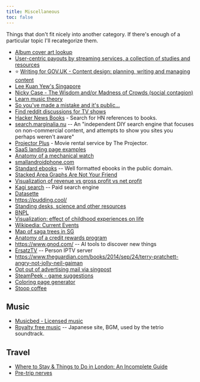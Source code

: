 ```yaml
---
title: Miscellaneous
toc: false
---
```

Things that don't fit nicely into another category. If there's enough of a particular topic I'll recategorize them.

- [Album cover art lookup](https://www.covermytunes.com/)
- [User-centric payouts by streaming services, a collection of studies and resources](https://musically.com/2020/05/13/what-are-user-centric-music-streaming-payouts/)
- :star: [Writing for GOV.UK - Content design: planning, writing and managing content](https://www.gov.uk/guidance/content-design/writing-for-gov-uk)
- [Lee Kuan Yew's Singapore](https://palladiummag.com/2020/08/13/the-true-story-of-lee-kuan-yews-singapore/)
- [Nicky Case - The Wisdom and/or Madness of Crowds (social contagion)](https://ncase.me/crowds/)
- [Learn music theory](https://www.musictheory.net/lessons)
- [So you've made a mistake and it's public...](https://meta.wikimedia.org/wiki/So_you've_made_a_mistake_and_it's_public...)
- [Find reddit discussions for TV shows](https://www.redditdiscuss.com/)
- [Hacker News Books](https://hackernewsbooks.com/) - Search for HN references to books.
- [search.marginalia.nu](https://search.marginalia.nu/explore/random) -- An "independent DIY search engine that focuses on non-commercial content, and attempts to show you sites you perhaps weren't aware"
- [Projector Plus](https://theprojector.sg/themes/now-on-vod/) - Movie rental service by The Projector.
- [SaaS landing page examples](https://saaslandingpage.com/)
- [Anatomy of a mechanical watch](https://ciechanow.ski/mechanical-watch/)
- [smallandroidphone.com](https://smallandroidphone.com/)
- [Standard ebooks](https://standardebooks.org/ebooks) -- Well formatted ebooks in the public domain.
- [Stacked Area Graphs Are Not Your Friend](https://everydayanalytics.ca/2014/08/stacked-area-graphs-are-not-your-friend.html)
- [Visualization of revenue vs gross profit vs net profit](https://www.visualcapitalist.com/cp/big-tech-revenue-profit-by-company/)
- [Kagi search](https://kagi.com/) -- Paid search engine
- [Datasette](https://datasette.io/)
- https://pudding.cool/
- [Standing desks, science and other resources](https://www.reddit.com/r/StandingDesk/comments/ntb5pn/my_thoughts_after_owning_a_standing_desk_for_3/)
- [BNPL](https://www.bitsaboutmoney.com/archive/buy-now-pay-later/)
- [Visualization: effect of childhood experiences on life](https://pudding.cool/2024/03/teenagers/)
- [Wikipedia: Current Events](https://en.wikipedia.org/wiki/Portal:Current_events)
- [Map of saga trees in SG](https://www.google.com/maps/d/u/0/viewer?mid=1yF1gMCZhBaeEouT9GB-7bQqXmuw&g_ep=CAISBjYuODIuNBgAIN1iQgJTRw%3D%3D&g_st=ic&ll=1.325120244712371%2C103.88081993510957&z=12)
- [Anatomy of a credit rewards program](https://www.bitsaboutmoney.com/archive/anatomy-of-credit-card-rewards-programs/)
- https://www.gnod.com/ -- AI tools to discover new things
- [ErsatzTV](https://ersatztv.org/) -- Person IPTV server
- https://www.theguardian.com/books/2014/sep/24/terry-pratchett-angry-not-jolly-neil-gaiman
- [Opt out of advertising mail via singpost](https://crmint.singpost.com/spcontactus)
- [SteamPeek - game suggestions](https://steampeek.hu/)
- [Coloring page generator](https://color.lol/)
- [Stoop coffee](https://supernuclear.substack.com/p/stoop-coffee-how-a-simple-idea-transformed)

## Music

- [Musicbed - Licensed music](https://www.musicbed.com)
- [Royalty free music](https://www.hurtrecord.com/bgm/) -- Japanese site, BGM, used by the tetrio soundtrack.

## Travel

- [Where to Stay & Things to Do in London: An Incomplete Guide](https://randomlylondon.com/london-guide/)
- [Pre-trip nerves](https://www.reddit.com/r/solotravel/comments/tax2b5/leaving_for_my_first_solo_trip_to_budapest/)
